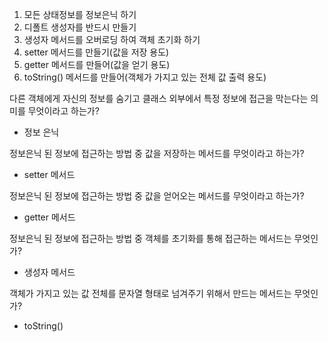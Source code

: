 1. 모든 상태정보를 정보은닉 하기
2. 디폴트 생성자를 반드시 만들기
3. 생성자 메서드를 오버로딩 하여 객체 초기화 하기
4. setter 메서드를 만들기(값을 저장 용도)
5. getter 메서드를 만들어(값을 얻기 용도)
6. toString() 메서드를 만들어(객체가 가지고 있는 전체 값 출력 용도)

다른 객체에게 자신의 정보를 숨기고 클래스 외부에서 특정 정보에 접근을 막는다는 의미를 무엇이라고 하는가?
- 정보 은닉

정보은닉 된 정보에 접근하는 방법 중 값을 저장하는 메서드를 무엇이라고 하는가?
- setter 메서드

정보은닉 된 정보에 접근하는 방법 중 값을 얻어오는 메서드를 무엇이라고 하는가?
- getter 메서드

정보은닉 된 정보에 접근하는 방법 중 객체를 초기화를 통해 접근하는 메서드는 무엇인가?
- 생성자 메서드

객체가 가지고 있는 값 전체를 문자열 형태로 넘겨주기 위해서 만드는 메서드는 무엇인가?
- toString()